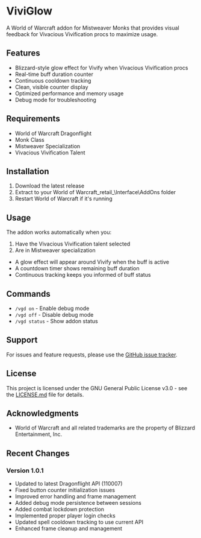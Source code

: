 # ViviGlow

A World of Warcraft addon for Mistweaver Monks that provides visual feedback for Vivacious Vivification procs to maximize usage.

## Features
- Blizzard-style glow effect for Vivify when Vivacious Vivification procs
- Real-time buff duration counter
- Continuous cooldown tracking
- Clean, visible counter display
- Optimized performance and memory usage
- Debug mode for troubleshooting

## Requirements
- World of Warcraft Dragonflight
- Monk Class
- Mistweaver Specialization
- Vivacious Vivification Talent

## Installation
1. Download the latest release
2. Extract to your World of Warcraft\_retail_\Interface\AddOns folder
3. Restart World of Warcraft if it's running

## Usage
The addon works automatically when you:
1. Have the Vivacious Vivification talent selected
2. Are in Mistweaver specialization
- A glow effect will appear around Vivify when the buff is active
- A countdown timer shows remaining buff duration
- Continuous tracking keeps you informed of buff status

## Commands
- `/vgd on` - Enable debug mode
- `/vgd off` - Disable debug mode
- `/vgd status` - Show addon status

## Support
For issues and feature requests, please use the [GitHub issue tracker](https://github.com/yourusername/ViviGlow/issues).

## License
This project is licensed under the GNU General Public License v3.0 - see the [LICENSE.md](docs/LICENSE.md) file for details.

## Acknowledgments
- World of Warcraft and all related trademarks are the property of Blizzard Entertainment, Inc.

## Recent Changes
### Version 1.0.1
- Updated to latest Dragonflight API (110007)
- Fixed button counter initialization issues
- Improved error handling and frame management
- Added debug mode persistence between sessions
- Added combat lockdown protection
- Implemented proper player login checks
- Updated spell cooldown tracking to use current API
- Enhanced frame cleanup and management 